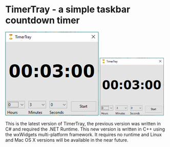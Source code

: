 # TimerTray - a simple taskbar countdown timer


![Timertray Screenshot](/TimerTray2_MainWindow.png?raw=true "TimerTray main window")
<img src="TimerTray2_MainWindow.png" alt="TimerTray main window" width="200"/>

This is the latest version of TimerTray, the previous version was written in C# and required the .NET Runtime. This new version is written in C++ using the wxWidgets multi-platform framework. It requires no runtime and Linux and Mac OS X versions will be available in the near future.


